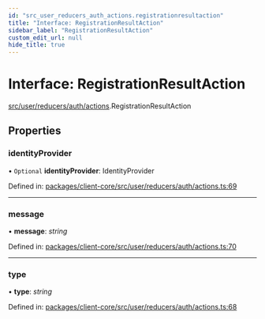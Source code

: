 ```yaml
---
id: "src_user_reducers_auth_actions.registrationresultaction"
title: "Interface: RegistrationResultAction"
sidebar_label: "RegistrationResultAction"
custom_edit_url: null
hide_title: true
---
```


# Interface: RegistrationResultAction

[src/user/reducers/auth/actions](../modules/src_user_reducers_auth_actions.md).RegistrationResultAction

## Properties

### identityProvider

• `Optional` **identityProvider**: IdentityProvider

Defined in: [packages/client-core/src/user/reducers/auth/actions.ts:69](https://github.com/xr3ngine/xr3ngine/blob/77d12cea0/packages/client-core/src/user/reducers/auth/actions.ts#L69)

___

### message

• **message**: *string*

Defined in: [packages/client-core/src/user/reducers/auth/actions.ts:70](https://github.com/xr3ngine/xr3ngine/blob/77d12cea0/packages/client-core/src/user/reducers/auth/actions.ts#L70)

___

### type

• **type**: *string*

Defined in: [packages/client-core/src/user/reducers/auth/actions.ts:68](https://github.com/xr3ngine/xr3ngine/blob/77d12cea0/packages/client-core/src/user/reducers/auth/actions.ts#L68)
